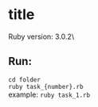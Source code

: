 # title

Ruby version: 3.0.2\
## Run: ##
`cd folder`\
`ruby task_{number}.rb`\
example: `ruby task_1.rb`
